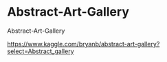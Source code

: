 # Abstract-Art-Gallery
Abstract-Art-Gallery

https://www.kaggle.com/bryanb/abstract-art-gallery?select=Abstract_gallery
